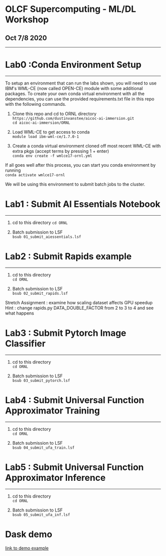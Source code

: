 
# OLCF Supercomputing - ML/DL Workshop
## Oct 7/8 2020
___

# Lab0 :Conda Environment Setup
___
To setup an environment that can run the labs shown, you will need to use IBM's WML-CE (now called OPEN-CE) module with some additional packages.  To create your own conda virtual environment with all the dependencies, you can use the provided requirements.txt file in this repo with the following commands.

1.  Clone this repo and cd to ORNL directory<br>
`https://github.com/dustinvanstee/aicoc-ai-immersion.git`<br>
`cd aicoc-ai-immersion/ORNL`

2.  Load WML-CE to get access to conda<br>
`module load ibm-wml-ce/1.7.0-1`

3. Create a conda virtual environment cloned off most recent WML-CE with extra pkgs (accept terms by pressing 1 + enter) <br>
`conda env create -f wmlce17-ornl.yml`

If all goes well after this process, you can start you conda environment by running<br> `conda activate wmlce17-ornl`

We will be using this environment to submit batch jobs to the cluster.

# Lab1 : Submit AI Essentials Notebook
___
1. cd to this directory 
`cd ORNL`

2. Batch submission to LSF<br>
`bsub 01_submit_aiessentials.lsf`

# Lab2 : Submit Rapids example
___
1. cd to this directory <br>
`cd ORNL`

2. Batch submission to LSF<br>
`bsub 02_submit_rapids.lsf`

Stretch Assignment :  examine how scaling dataset affects GPU speedup <br>
Hint : change rapids.py DATA_DOUBLE_FACTOR from 2 to 3 to 4 and see what happens<br>


# Lab3 : Submit Pytorch Image Classifier
___
1. cd to this directory <br>
`cd ORNL`

2. Batch submission to LSF<br>
`bsub 03_submit_pytorch.lsf`

# Lab4 : Submit Universal Function Approximator Training
___
1. cd to this directory <br>
`cd ORNL`

2. Batch submission to LSF<br>
`bsub 04_submit_ufa_train.lsf`

# Lab5 : Submit Universal Function Approximator Inference
___
1. cd to this directory <br>
`cd ORNL`

2. Batch submission to LSF<br>
`bsub 05_submit_ufa_inf.lsf`

# Dask demo 

[link to demo example](https://github.com/dustinvanstee/aicoc-ai-immersion/tree/master/dask-tutorial)


